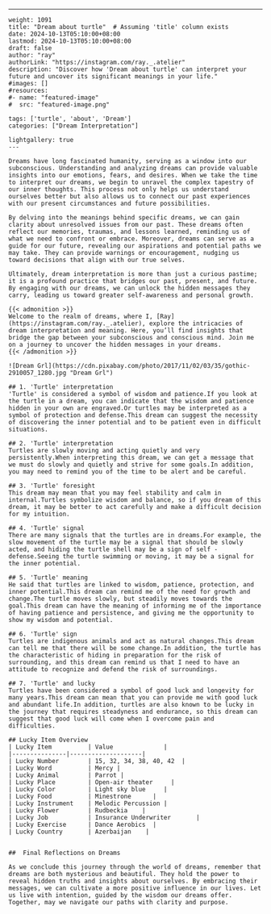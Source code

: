---
    weight: 1091
    title: "Dream about turtle"  # Assuming 'title' column exists
    date: 2024-10-13T05:10:00+08:00
    lastmod: 2024-10-13T05:10:00+08:00
    draft: false
    author: "ray"
    authorLink: "https://instagram.com/ray._.atelier"
    description: "Discover how 'Dream about turtle' can interpret your future and uncover its significant meanings in your life."
    #images: []
    #resources:
    #- name: "featured-image"
    #  src: "featured-image.png"
    
    tags: ['turtle', 'about', 'Dream']
    categories: ["Dream Interpretation"]
    
    lightgallery: true
    ---
    
    Dreams have long fascinated humanity, serving as a window into our subconscious. Understanding and analyzing dreams can provide valuable insights into our emotions, fears, and desires. When we take the time to interpret our dreams, we begin to unravel the complex tapestry of our inner thoughts. This process not only helps us understand ourselves better but also allows us to connect our past experiences with our present circumstances and future possibilities.
    
    By delving into the meanings behind specific dreams, we can gain clarity about unresolved issues from our past. These dreams often reflect our memories, traumas, and lessons learned, reminding us of what we need to confront or embrace. Moreover, dreams can serve as a guide for our future, revealing our aspirations and potential paths we may take. They can provide warnings or encouragement, nudging us toward decisions that align with our true selves.
    
    Ultimately, dream interpretation is more than just a curious pastime; it is a profound practice that bridges our past, present, and future. By engaging with our dreams, we can unlock the hidden messages they carry, leading us toward greater self-awareness and personal growth.
    
    {{< admonition >}}
    Welcome to the realm of dreams, where I, [Ray](https://instagram.com/ray._.atelier), explore the intricacies of dream interpretation and meaning. Here, you’ll find insights that bridge the gap between your subconscious and conscious mind. Join me on a journey to uncover the hidden messages in your dreams.
    {{< /admonition >}}
    
    ![Dream Grl](https://cdn.pixabay.com/photo/2017/11/02/03/35/gothic-2910057_1280.jpg "Dream Grl")
    
    ## 1. 'Turtle' interpretation
    'Turtle' is considered a symbol of wisdom and patience.If you look at the turtle in a dream, you can indicate that the wisdom and patience hidden in your own are engraved.Or turtles may be interpreted as a symbol of protection and defense.This dream can suggest the necessity of discovering the inner potential and to be patient even in difficult situations.
    
    ## 2. 'Turtle' interpretation
    Turtles are slowly moving and acting quietly and very persistently.When interpreting this dream, we can get a message that we must do slowly and quietly and strive for some goals.In addition, you may need to remind you of the time to be alert and be careful.
    
    ## 3. 'Turtle' foresight
    This dream may mean that you may feel stability and calm in internal.Turtles symbolize wisdom and balance, so if you dream of this dream, it may be better to act carefully and make a difficult decision for my intuition.
    
    ## 4. 'Turtle' signal
    There are many signals that the turtles are in dreams.For example, the slow movement of the turtle may be a signal that should be slowly acted, and hiding the turtle shell may be a sign of self -defense.Seeing the turtle swimming or moving, it may be a signal for the inner potential.
    
    ## 5. 'Turtle' meaning
    He said that turtles are linked to wisdom, patience, protection, and inner potential.This dream can remind me of the need for growth and change.The turtle moves slowly, but steadily moves towards the goal.This dream can have the meaning of informing me of the importance of having patience and persistence, and giving me the opportunity to show my wisdom and potential.
    
    ## 6. 'Turtle' sign
    Turtles are indigenous animals and act as natural changes.This dream can tell me that there will be some change.In addition, the turtle has the characteristic of hiding in preparation for the risk of surrounding, and this dream can remind us that I need to have an attitude to recognize and defend the risk of surroundings.
    
    ## 7. 'Turtle' and lucky
    Turtles have been considered a symbol of good luck and longevity for many years.This dream can mean that you can provide me with good luck and abundant life.In addition, turtles are also known to be lucky in the journey that requires steadyness and endurance, so this dream can suggest that good luck will come when I overcome pain and difficulties.
    
    ## Lucky Item Overview
    | Lucky Item          | Value              |
    |---------------|--------------------|
    | Lucky Number        | 15, 32, 34, 38, 40, 42  |
    | Lucky Word          | Mercy |
    | Lucky Animal        | Parrot |
    | Lucky Place         | Open-air theater     |
    | Lucky Color         | Light sky blue     |
    | Lucky Food          | Minestrone      |
    | Lucky Instrument    | Melodic Percussion |
    | Lucky Flower        | Rudbeckia    |
    | Lucky Job           | Insurance Underwriter       |
    | Lucky Exercise      | Dance Aerobics  |
    | Lucky Country       | Azerbaijan    |
    
    
    ##  Final Reflections on Dreams
    
    As we conclude this journey through the world of dreams, remember that dreams are both mysterious and beautiful. They hold the power to reveal hidden truths and insights about ourselves. By embracing their messages, we can cultivate a more positive influence in our lives. Let us live with intention, guided by the wisdom our dreams offer. Together, may we navigate our paths with clarity and purpose.
    